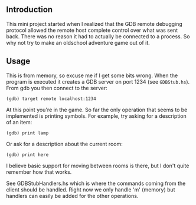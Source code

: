 
Introduction
------------

This mini project started when I realized that the GDB remote debugging protocol allowed the remote host complete control over what was sent back. There was no reason it had to actually be connected to a process. So why not try to make an oldschool adventure game out of it.

Usage
-----

This is from memory, so excuse me if I get some bits wrong. When the program is
executed it creates a GDB server on port 1234 (see `GDBStub.hs`). From gdb you
then connect to the server:

    (gdb) target remote localhost:1234

At this point you're in the game. So far the only operation that seems to be
implemented is printing symbols. For example, try asking for a description of
an item:

    (gdb) print lamp

Or ask for a description about the current room:

    (gdb) print here

I believe basic support for moving between rooms is there, but I don't quite
remember how that works.

See GDBStubHandlers.hs which is where the commands coming from the client
should be handled. Right now we only handle 'm' (memory) but handlers can
easily be added for the other operations.

